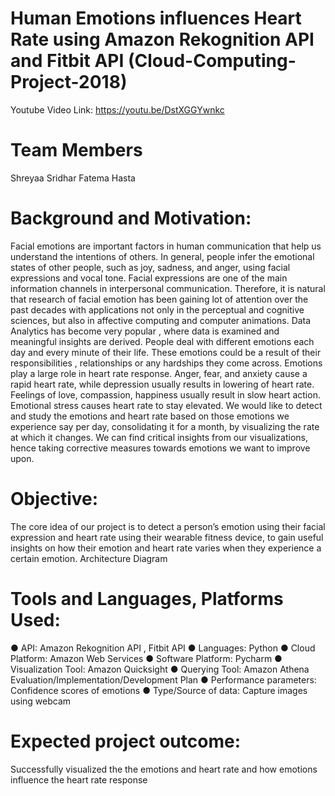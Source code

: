 # Human Emotions influences Heart Rate using  Amazon Rekognition API and Fitbit API (Cloud-Computing-Project-2018)

Youtube Video Link: https://youtu.be/DstXGGYwnkc

# Team Members
Shreyaa Sridhar
Fatema Hasta

# Background and Motivation:
Facial emotions are important factors in human communication that help us understand the intentions of others. In general, people infer the emotional states of other people, such as joy, sadness, and anger, using facial expressions and vocal tone. Facial expressions are one of the main information channels in interpersonal communication. Therefore, it is natural that research of facial emotion has been gaining lot of attention over the past decades with applications not only in the perceptual and cognitive sciences, but also in affective computing and computer animations. Data Analytics has become very popular , where data is examined and meaningful insights are derived. People deal with different emotions each day and every minute of their life. These emotions could be a result of their responsibilities , relationships or any hardships they come across.
Emotions play a large role in heart rate response. Anger, fear, and anxiety cause a rapid heart rate, while depression usually results in lowering of heart rate. Feelings of love, compassion, happiness usually result in slow heart action. Emotional stress causes heart rate to stay elevated.
We would like to detect and study the emotions and heart rate based on those emotions we experience say per day, consolidating it for a month, by visualizing the rate at which it changes. We can find critical insights from our visualizations, hence taking corrective measures towards emotions we want to improve upon.

# Objective:
The core idea of our project is to detect a person’s emotion using their facial expression and heart rate using their wearable fitness device, to gain useful insights on how their emotion and heart rate varies when they experience a certain emotion.
Architecture Diagram

# Tools and Languages, Platforms Used:
● API: Amazon Rekognition API , Fitbit API
● Languages: Python
● Cloud Platform: Amazon Web Services
● Software Platform: Pycharm
● Visualization Tool: Amazon Quicksight
● Querying Tool: Amazon Athena
Evaluation/Implementation/Development Plan
● Performance parameters: Confidence scores of emotions
● Type/Source of data: Capture images using webcam

# Expected project outcome:
Successfully visualized the the emotions and heart rate and how emotions influence the heart rate response  

